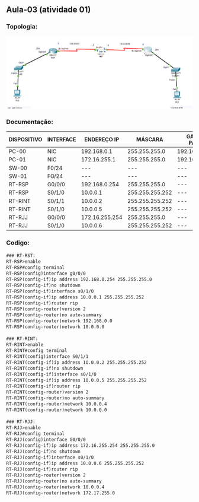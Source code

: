 ## Aula-03 (atividade 01)

### Topologia:

![](https://github.com/redeslinuxcode/atividades_cisco_redes_/blob/main/cisco/topologia_1.PNG)


### Documentação:

| DISPOSITIVO | INTERFACE | ENDEREÇO IP     | MÁSCARA         | GATEWAY PADRÃO |
|-------------|-----------|-----------------|-----------------|----------------|
| PC-00       | NIC       | 192.168.0.1     | 255.255.255.0   | 192.168.0.254 |
| PC-01       | NIC       | 172.16.255.1    | 255.255.255.0   | 192.168.255.254|
| SW-00       | F0/24     | ---             | ---             | ---            |
| SW-01       | FO/24     | ---             | ---             | ---            |
| RT-RSP      | G0/0/0    | 192.168.0.254   | 255.255.255.0   | ---            |
| RT-RSP      | S0/1/0    | 10.0.0.1        | 255.255.255.252 | ---            |
| RT-RINT     | S0/1/1    | 10.0.0.2        | 255.255.255.252 | ---            |
| RT-RINT     | S0/1/0    | 10.0.0.5        | 255.255.255.252 | ---            |
| RT-RJJ      | G0/0/0    | 172.16.255.254  | 255.255.255.0   | ---            |
| RT-RJJ      | S0/1/0    | 10.0.0.6        | 255.255.255.252 | ---            |


### Codigo:
~~~
### RT-RST:
RT-RSP>enable
RT-RSP#config terminal
RT-RSP(config)interface g0/0/0
RT-RSP(config-if)ip address 192.168.0.254 255.255.255.0
RT-RSP(config-if)no shutdown
RT-RSP(config-if)interface s0/1/0
RT-RSP(config-if)ip address 10.0.0.1 255.255.255.252
RT-RSP(config-if)router rip
RT-RSP(config-router)version 2
RT-RSP(config-router)no auto-summary
RT-RSP(config-router)network 192.168.0.0
RT-RSP(config-router)network 10.0.0.0

### RT-RINT:
RT-RINT>enable
RT-RINT#config terminal
RT-RINT(config)interface S0/1/1
RT-RINT(config-if)ip address 1O.0.0.2 255.255.255.252
RT-RINT(config-if)no shutdown
RT-RINT(config-if)interface s0/1/0
RT-RINT(config-if)ip address 10.0.0.5 255.255.255.252
RT-RINT(config-if)router rip
RT-RINT(config-router)version 2
RT-RINT(config-router)no auto-summary
RT-RINT(config-router)network 10.0.0.4
RT-RINT(config-router)network 10.0.0.0

### RT-RJJ:
RT-RJJ>enable
RT-RJJ#config terminal
RT-RJJ(config)interface G0/0/0
RT-RJJ(config-if)ip address 172.16.255.254 255.255.255.0
RT-RJJ(config-if)no shutdown
RT-RJJ(config-if)interface s0/1/0
RT-RJJ(config-if)ip address 10.0.0.6 255.255.255.252
RT-RJJ(config-if)router rip
RT-RJJ(config-router)version 2
RT-RJJ(config-router)no auto-summary
RT-RJJ(config-router)network 10.0.0.4
RT-RJJ(config-router)network 172.17.255.0


~~~








